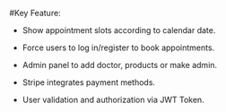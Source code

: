 #Key Feature: 

* Show appointment slots according to calendar date.

* Force users to log in/register to book appointments.

* Admin panel to add doctor, products or make admin.

* Stripe integrates payment methods.

* User validation and authorization via JWT Token.

